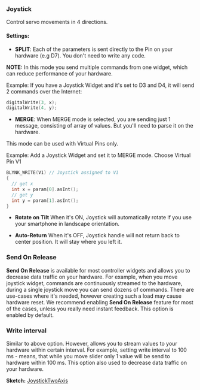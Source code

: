 
### Joystick

Control servo movements in 4 directions.

#### Settings:

- **SPLIT**:
Each of the parameters is sent directly to the Pin on your hardware (e.g D7). You don't need to write any code.

**NOTE:** In this mode you send multiple commands from one widget, which can reduce performance of your hardware.

Example: If you have a Joystick Widget and it's set to D3 and D4, it will send 2 commands over the Internet:

```cpp
digitalWrite(3, x);
digitalWrite(4, y);
```

- **MERGE**:
When MERGE mode is selected, you are sending just 1 message, consisting of array of values. But you'll need to parse it on the hardware. 

This mode can be used with Virtual Pins only.
	
Example: Add a Joystick Widget and set it to MERGE mode. Choose Virtual Pin V1
	
```cpp
BLYNK_WRITE(V1) // Joystick assigned to V1 
{
  // get x 
  int x = param[0].asInt(); 
  // get y
  int y = param[1].asInt();
}
```

- **Rotate on Tilt**
When it's ON, Joystick will automatically rotate if you use your smartphone in landscape orientation. 

- **Auto-Return**
When it's OFF, Joystick handle will not return back to center position. It will stay where you left it.
 
### Send On Release
**Send On Release** is available for most controller widgets and allows you to decrease data traffic on your hardware. 
For example, when you move joystick widget, commands are continuously streamed to the hardware, during a single joystick move 
you can send dozens of commands. There are use-cases where it's needed, however creating such a load may cause hardware reset. 
We recommend enabling **Send On Release** feature for most of the cases, unless you really need instant feedback.
This option is enabled by default.

### Write interval
Similar to above option. However, allows you to stream values to your hardware within certain interval. For example, 
setting write interval to 100 ms - means, that while you move slider only 1 value will be send to hardware within 100 ms.
This option also used to decrease data traffic on your hardware.

**Sketch:** [JoystickTwoAxis](https://github.com/blynkkk/blynk-library/blob/master/examples/Widgets/JoystickTwoAxis/JoystickTwoAxis.ino)
